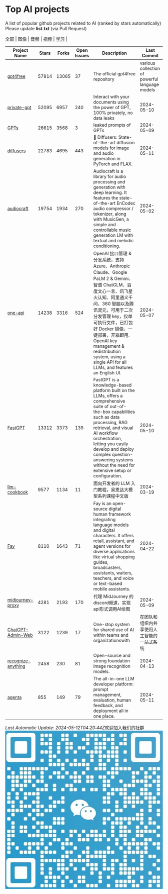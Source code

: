 # Top AI projects
A list of popular github projects related to AI (ranked by stars automatically)
Please update **list.txt** (via Pull Request)

<a href="./README.md">全部</a> |   <a href="./READMEpicture.md">图像</a> |   <a href="./READMEaudio.md">音频</a> | <a href="./READMEvideo.md">视频</a> | <a href="./READMElearn.md">学习</a> | 

| Project Name | Stars | Forks | Open Issues | Description | Last Commit |
| ------------ | ----- | ----- | ----------- | ----------- | ----------- |
| [gpt4free](https://github.com/xtekky/gpt4free) | 57814 | 13065 | 37 | The official gpt4free repository | various collection of powerful language models | 2024-05-10 |
| [private-gpt](https://github.com/zylon-ai/private-gpt) | 52095 | 6957 | 240 | Interact with your documents using the power of GPT, 100% privately, no data leaks | 2024-05-10 |
| [GPTs](https://github.com/linexjlin/GPTs) | 26615 | 3568 | 3 | leaked prompts of GPTs | 2024-05-09 |
| [diffusers](https://github.com/huggingface/diffusers) | 22783 | 4695 | 443 | 🤗 Diffusers: State-of-the-art diffusion models for image and audio generation in PyTorch and FLAX. | 2024-05-11 |
| [audiocraft](https://github.com/facebookresearch/audiocraft) | 19754 | 1934 | 270 | Audiocraft is a library for audio processing and generation with deep learning. It features the state-of-the-art EnCodec audio compressor / tokenizer, along with MusicGen, a simple and controllable music generation LM with textual and melodic conditioning. | 2024-05-02 |
| [one-api](https://github.com/songquanpeng/one-api) | 14238 | 3316 | 524 | OpenAI 接口管理 & 分发系统，支持 Azure、Anthropic Claude、Google PaLM 2 & Gemini、智谱 ChatGLM、百度文心一言、讯飞星火认知、阿里通义千问、360 智脑以及腾讯混元，可用于二次分发管理 key，仅单可执行文件，已打包好 Docker 镜像，一键部署，开箱即用. OpenAI key management & redistribution system, using a single API for all LLMs, and features an English UI. | 2024-05-07 |
| [FastGPT](https://github.com/labring/FastGPT) | 13312 | 3373 | 139 | FastGPT is a knowledge-based platform built on the LLMs, offers a comprehensive suite of out-of-the-box capabilities such as data processing, RAG retrieval, and visual AI workflow orchestration, letting you easily develop and deploy complex question-answering systems without the need for extensive setup or configuration. | 2024-05-10 |
| [llm-cookbook](https://github.com/datawhalechina/llm-cookbook) | 9577 | 1134 | 11 | 面向开发者的 LLM 入门教程，吴恩达大模型系列课程中文版 | 2024-03-19 |
| [Fay](https://github.com/xszyou/Fay) | 8110 | 1643 | 71 | Fay is an open-source digital human framework integrating language models and digital characters. It offers retail, assistant, and agent versions for diverse applications like virtual shopping guides, broadcasters, assistants, waiters, teachers, and voice or text-based mobile assistants. | 2024-04-22 |
| [midjourney-proxy](https://github.com/novicezk/midjourney-proxy) | 4281 | 2193 | 170 | 代理 MidJourney 的discord频道，实现api形式调用AI绘图 | 2024-05-09 |
| [ChatGPT-Admin-Web](https://github.com/AprilNEA/ChatGPT-Admin-Web) | 3122 | 1239 | 17 | One-stop system for shared use of AI within teams and organizationswith | 在团队和组织内共享使用人工智能的一站式系统 | 2023-12-27 |
| [recognize-anything](https://github.com/xinyu1205/recognize-anything) | 2458 | 230 | 81 | Open-source and strong foundation image recognition models. | 2024-04-13 |
| [agenta](https://github.com/Agenta-AI/agenta) | 855 | 149 | 79 | The all-in-one LLM developer platform: prompt management, evaluation, human feedback, and deployment all in one place. | 2024-05-11 |

*Last Automatic Update: 2024-05-12T04:20:44Z*欢迎加入我们的社群 ![](https://raw.githubusercontent.com/mouuii/picture/master/weichat.jpg) 